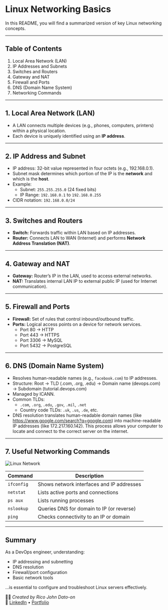 # Linux Networking Basics

In this README, you will find a summarized version of key Linux networking concepts.

---

## Table of Contents

1. Local Area Network (LAN)
2. IP Addresses and Subnets
3. Switches and Routers
4. Gateway and NAT
5. Firewall and Ports
6. DNS (Domain Name System)
7. Networking Commands

---

## 1. Local Area Network (LAN)

- A LAN connects multiple devices (e.g., phones, computers, printers) within a physical location.
- Each device is uniquely identified using an **IP address**.

---

## 2. IP Address and Subnet

- IP address: 32-bit value represented in four octets (e.g., 192.168.0.1).
- Subnet mask determines which portion of the IP is the **network** and which is the **host**.
- Example:
  - Subnet: `255.255.255.0` (24 fixed bits)
  - IP Range: `192.168.0.1` to `192.168.0.255`
- CIDR notation: `192.168.0.0/24`

---

## 3. Switches and Routers

- **Switch:** Forwards traffic within LAN based on IP addresses.
- **Router:** Connects LAN to WAN (Internet) and performs **Network Address Translation (NAT)**.

---

## 4. Gateway and NAT

- **Gateway:** Router’s IP in the LAN, used to access external networks.
- **NAT:** Translates internal LAN IP to external public IP (used for Internet communication).

---

## 5. Firewall and Ports

- **Firewall:** Set of rules that control inbound/outbound traffic.
- **Ports:** Logical access points on a device for network services.
  - Port 80 → HTTP
  - Port 443 → HTTPS
  - Port 3306 → MySQL
  - Port 5432 → PostgreSQL

---

## 6. DNS (Domain Name System)

- Resolves human-readable names (e.g., `facebook.com`) to IP addresses.
- Structure: Root → TLD (.com, .org, .edu) → Domain name (devops.com) → Subdomain (tutorial.devops.com)
- Managed by ICANN.
- Common TLDs:
  - `.com`, `.org`, `.edu`, `.gov`, `.mil`, `.net`
  - Country code TLDs: `.uk`, `.us`, `.de`, etc.
- DNS resolution translates human-readable domain names (like https://www.google.com/search?q=google.com) into machine-readable IP addresses (like 172.217.160.142). This process allows your computer to locate and connect to the correct server on the internet.

---

## 7. Useful Networking Commands

![Linux Network](Images/network.gif)

| Command    | Description                               |
| ---------- | ----------------------------------------- |
| `ifconfig` | Shows network interfaces and IP addresses |
| `netstat`  | Lists active ports and connections        |
| `ps aux`   | Lists running processes                   |
| `nslookup` | Queries DNS for domain to IP (or reverse) |
| `ping`     | Checks connectivity to an IP or domain    |

---

## Summary

As a DevOps engineer, understanding:

- IP addressing and subnetting
- DNS resolution
- Firewall/port configuration
- Basic network tools

...is essential to configure and troubleshoot Linux servers effectively.

🧑‍💻 _Created by Rico John Dato-on_  
🔗 [LinkedIn](https://www.linkedin.com/in/rico-john-dato-on) • [Portfolio](https://ricodatoon.netlify.app)
